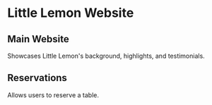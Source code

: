 # Little Lemon Website
## Main Website
Showcases Little Lemon's background, highlights, and testimonials.

## Reservations
Allows users to reserve a table.